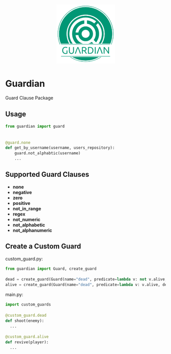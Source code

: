 <h1 align="center">
  <img alt="Guardian Logo" width="185px" src="images/Guardian Logo.png" />
</h1>

# Guardian
Guard Clause Package

## Usage

```python
from guardian import guard


@guard.none
def get_by_username(username, users_repository):
    guard.not_alphabtic(username)
    ...
```

## Supported Guard Clauses

- **none**
- **negative**
- **zero**
- **positive**
- **not_in_range**
- **regex**
- **not_numeric**
- **not_alphabetic**
- **not_alphanumeric**

## Create a Custom Guard

custom_guard.py:
```python
from guardian import Guard, create_guard

dead = create_guard(Guard(name="dead", predicate=lambda v: not v.alive, description="Don't Perform if dead"))
alive = create_guard(Guard(name="dead", predicate=lambda v: v.alive, description="Don't Perform if alive"))
```
main.py:
```python
import custom_guards

@custom_guard.dead
def shoot(enemy):
  ...

@custom_guard.alive
def revive(player):
  ... 
```
